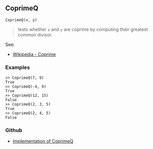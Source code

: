 ## CoprimeQ
```
CoprimeQ(x, y)
```

> tests whether `x` and `y` are coprime by computing their greatest common divisor.

See:
* [Wikipedia - Coprime](http://en.wikipedia.org/wiki/Coprime)

### Examples
```
>> CoprimeQ(7, 9)
True
>> CoprimeQ(-4, 9)
True
>> CoprimeQ(12, 15)
False 
>> CoprimeQ(2, 3, 5)
True
>> CoprimeQ(2, 4, 5)
False
```
### Github
* [Implementation of CoprimeQ](https://github.com/axkr/symja_android_library/blob/master/symja_android_library/matheclipse-core/src/main/java/org/matheclipse/core/builtin/NumberTheory.java#L1147) 
